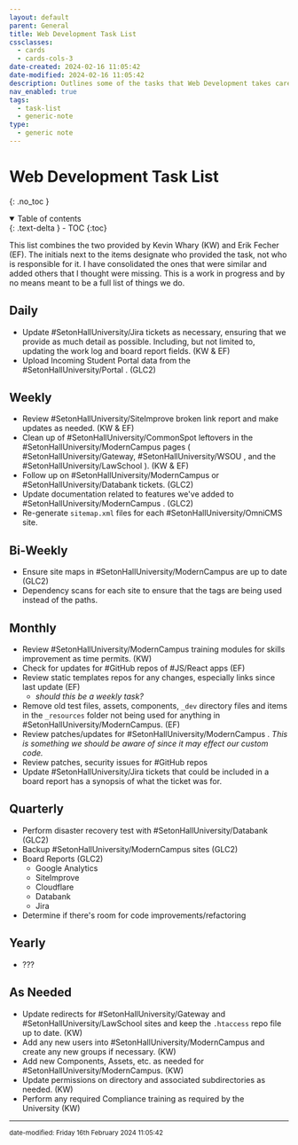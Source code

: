 ```yaml
---
layout: default
parent: General
title: Web Development Task List
cssclasses:
  - cards
  - cards-cols-3
date-created: 2024-02-16 11:05:42
date-modified: 2024-02-16 11:05:42
description: Outlines some of the tasks that Web Development takes care of regularly.
nav_enabled: true
tags:
  - task-list
  - generic-note
type:
  - generic note
---
```


# Web Development Task List

{: .no_toc }

<details open markdown="block">
  <summary>
    Table of contents
  </summary>
  {: .text-delta }
- TOC
{:toc}
</details>

This list combines the two provided by Kevin Whary (KW) and Erik Fecher (EF). The initials next to the items designate who provided the task, not who is responsible for it. I have consolidated the ones that were similar and added others that I thought were missing. This is a work in progress and by no means meant to be a full list of things we do.

## Daily

- Update #SetonHallUniversity/Jira tickets as necessary, ensuring that we provide as much detail as possible. Including, but not limited to, updating the work log and board report fields. (KW & EF)
- Upload Incoming Student Portal data from the #SetonHallUniversity/Portal . (GLC2)

## Weekly

- Review #SetonHallUniversity/SiteImprove broken link report and make updates as needed. (KW & EF)
- Clean up of #SetonHallUniversity/CommonSpot leftovers in the #SetonHallUniversity/ModernCampus pages ( #SetonHallUniversity/Gateway, #SetonHallUniversity/WSOU , and the #SetonHallUniversity/LawSchool ). (KW & EF)
- Follow up on #SetonHallUniversity/ModernCampus or #SetonHallUniversity/Databank tickets. (GLC2)
- Update documentation related to features we've added to #SetonHallUniversity/ModernCampus .  (GLC2)
- Re-generate `sitemap.xml` files for each #SetonHallUniversity/OmniCMS site.

## Bi-Weekly

- Ensure site maps in #SetonHallUniversity/ModernCampus are up to date (GLC2)
- Dependency scans for each site to ensure that the tags are being used instead of the paths. 

## Monthly

- Review #SetonHallUniversity/ModernCampus training modules for skills improvement as time permits. (KW)
- Check for updates for #GitHub repos of #JS/React apps (EF)
- Review static templates repos for any changes, especially links since last update (EF)
    - *should this be a weekly task?*
- Remove old test files, assets, components, `_dev` directory files and items in the `_resources` folder not being used for anything in #SetonHallUniversity/ModernCampus.  (EF)
- Review patches/updates for #SetonHallUniversity/ModernCampus . *This is something we should be aware of since it may effect our custom code.*
- Review patches, security issues for #GitHub repos
- Update #SetonHallUniversity/Jira tickets that could be included in a board report has a synopsis of what the ticket was for.

## Quarterly

- Perform disaster recovery test with #SetonHallUniversity/Databank  (GLC2)
- Backup #SetonHallUniversity/ModernCampus sites (GLC2) 
- Board Reports (GLC2)
    - Google Analytics
    - SiteImprove
    - Cloudflare
    - Databank
    - Jira
- Determine if there's room for code improvements/refactoring

## Yearly

- ???

## As Needed

- Update redirects for #SetonHallUniversity/Gateway and #SetonHallUniversity/LawSchool sites and keep the `.htaccess` repo file up to date. (KW)
- Add any new users into #SetonHallUniversity/ModernCampus and create any new groups if necessary. (KW) 
- Add new Components, Assets, etc. as needed for #SetonHallUniversity/ModernCampus. (KW)
- Update permissions on directory and associated subdirectories as needed. (KW)
- Perform any required Compliance training as required by the University (KW)


--- 

<small>
date-modified: Friday 16th February 2024 11:05:42
</small>
